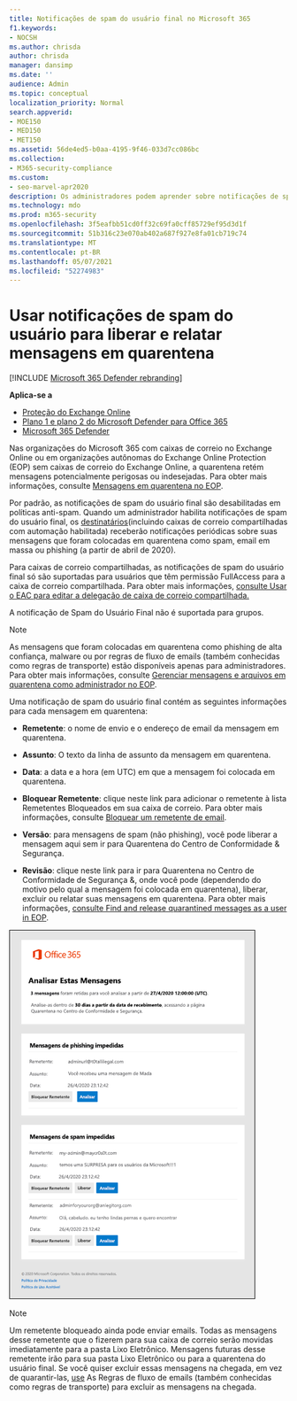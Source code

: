 ```yaml
---
title: Notificações de spam do usuário final no Microsoft 365
f1.keywords:
- NOCSH
ms.author: chrisda
author: chrisda
manager: dansimp
ms.date: ''
audience: Admin
ms.topic: conceptual
localization_priority: Normal
search.appverid:
- MOE150
- MED150
- MET150
ms.assetid: 56de4ed5-b0aa-4195-9f46-033d7cc086bc
ms.collection:
- M365-security-compliance
ms.custom:
- seo-marvel-apr2020
description: Os administradores podem aprender sobre notificações de spam do usuário final para mensagens em quarentena Proteção do Exchange Online (EOP).
ms.technology: mdo
ms.prod: m365-security
ms.openlocfilehash: 3f5eafbb51cd0ff32c69fa0cff85729ef95d3d1f
ms.sourcegitcommit: 51b316c23e070ab402a687f927e8fa01cb719c74
ms.translationtype: MT
ms.contentlocale: pt-BR
ms.lasthandoff: 05/07/2021
ms.locfileid: "52274983"
---
```

# <a name="use-user-spam-notifications-to-release-and-report-quarantined-messages"></a>Usar notificações de spam do usuário para liberar e relatar mensagens em quarentena

[!INCLUDE [Microsoft 365 Defender rebranding](../includes/microsoft-defender-for-office.md)]

**Aplica-se a**
- [Proteção do Exchange Online](exchange-online-protection-overview.md)
- [Plano 1 e plano 2 do Microsoft Defender para Office 365](defender-for-office-365.md)
- [Microsoft 365 Defender](../defender/microsoft-365-defender.md)

Nas organizações do Microsoft 365 com caixas de correio no Exchange Online ou em organizações autônomas do Exchange Online Protection (EOP) sem caixas de correio do Exchange Online, a quarentena retém mensagens potencialmente perigosas ou indesejadas. Para obter mais informações, consulte [Mensagens em quarentena no EOP](quarantine-email-messages.md).

Por padrão, as notificações de spam do usuário final são desabilitadas em políticas anti-spam. Quando um administrador habilita notificações de spam do usuário final, os [destinatários](configure-your-spam-filter-policies.md#configure-end-user-spam-notifications)(incluindo caixas de correio compartilhadas com automação habilitada) receberão notificações periódicas sobre suas mensagens que foram colocadas em quarentena como spam, email em massa ou phishing (a partir de abril de 2020).

Para caixas de correio compartilhadas, as notificações de spam do usuário final só são suportadas para usuários que têm permissão FullAccess para a caixa de correio compartilhada. Para obter mais informações, [consulte Usar o EAC para editar a delegação de caixa de correio compartilhada.](/Exchange/collaboration-exo/shared-mailboxes#use-the-eac-to-edit-shared-mailbox-delegation)

A notificação de Spam do Usuário Final não é suportada para grupos.

> [!NOTE]
> As mensagens que foram colocadas em quarentena como phishing de alta confiança, malware ou por regras de fluxo de emails (também conhecidas como regras de transporte) estão disponíveis apenas para administradores. Para obter mais informações, consulte [Gerenciar mensagens e arquivos em quarentena como administrador no EOP](manage-quarantined-messages-and-files.md).

Uma notificação de spam do usuário final contém as seguintes informações para cada mensagem em quarentena:

- **Remetente**: o nome de envio e o endereço de email da mensagem em quarentena.

- **Assunto**: O texto da linha de assunto da mensagem em quarentena.

- **Data**: a data e a hora (em UTC) em que a mensagem foi colocada em quarentena.

- **Bloquear Remetente**: clique neste link para adicionar o remetente à lista Remetentes Bloqueados em sua caixa de correio. Para obter mais informações, consulte [Bloquear um remetente de email](https://support.microsoft.com/office/b29fd867-cac9-40d8-aed1-659e06a706e4).

- **Versão**: para mensagens de spam (não phishing), você pode liberar a mensagem aqui sem ir para Quarentena do Centro de Conformidade & Segurança.

- **Revisão**: clique neste link para ir para Quarentena no Centro de Conformidade de Segurança &, onde você pode (dependendo do motivo pelo qual a mensagem foi colocada em quarentena), liberar, excluir ou relatar suas mensagens em quarentena. Para obter mais informações, [consulte Find and release quarantined messages as a user in EOP](find-and-release-quarantined-messages-as-a-user.md).

![Exemplo de notificação de spam do usuário final](../../media/end-user-spam-notification.png)

> [!NOTE]
> Um remetente bloqueado ainda pode enviar emails. Todas as mensagens desse remetente que o fizerem para sua caixa de correio serão movidas imediatamente para a pasta Lixo Eletrônico. Mensagens futuras desse remetente irão para sua pasta Lixo Eletrônico ou para a quarentena do usuário final. Se você quiser excluir essas mensagens na chegada, em vez de quarantir-las, [use](/exchange/security-and-compliance/mail-flow-rules/mail-flow-rules) As Regras de fluxo de emails (também conhecidas como regras de transporte) para excluir as mensagens na chegada.